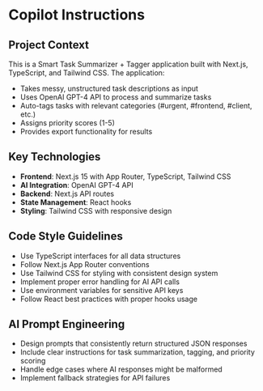 # Copilot Instructions

<!-- Use this file to provide workspace-specific custom instructions to Copilot. For more details, visit https://code.visualstudio.com/docs/copilot/copilot-customization#_use-a-githubcopilotinstructionsmd-file -->

## Project Context
This is a Smart Task Summarizer + Tagger application built with Next.js, TypeScript, and Tailwind CSS. The application:

- Takes messy, unstructured task descriptions as input
- Uses OpenAI GPT-4 API to process and summarize tasks
- Auto-tags tasks with relevant categories (#urgent, #frontend, #client, etc.)
- Assigns priority scores (1-5)
- Provides export functionality for results

## Key Technologies
- **Frontend**: Next.js 15 with App Router, TypeScript, Tailwind CSS
- **AI Integration**: OpenAI GPT-4 API
- **Backend**: Next.js API routes
- **State Management**: React hooks
- **Styling**: Tailwind CSS with responsive design

## Code Style Guidelines
- Use TypeScript interfaces for all data structures
- Follow Next.js App Router conventions
- Use Tailwind CSS for styling with consistent design system
- Implement proper error handling for AI API calls
- Use environment variables for sensitive API keys
- Follow React best practices with proper hooks usage

## AI Prompt Engineering
- Design prompts that consistently return structured JSON responses
- Include clear instructions for task summarization, tagging, and priority scoring
- Handle edge cases where AI responses might be malformed
- Implement fallback strategies for API failures
